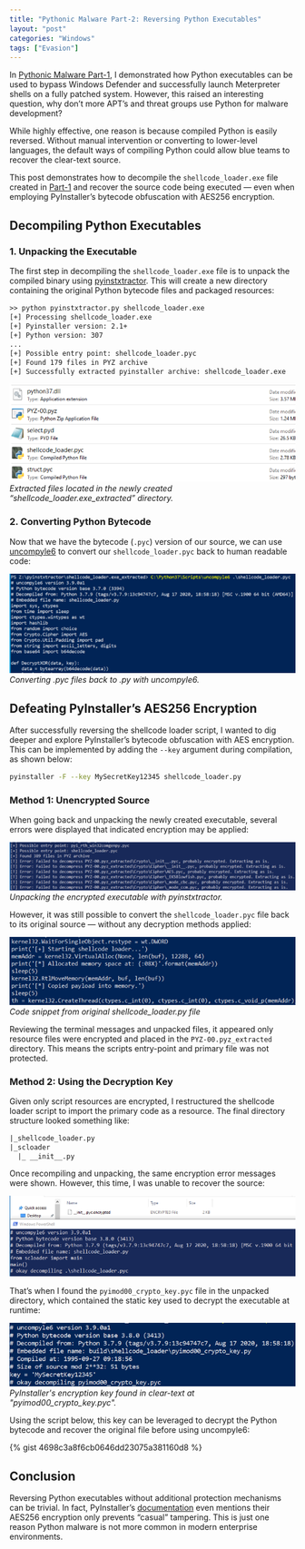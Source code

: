 ```yaml
---
title: "Pythonic Malware Part-2: Reversing Python Executables"
layout: "post"
categories: "Windows"
tags: ["Evasion"]
---
```


In [Pythonic Malware Part-1](/blog/pythonic-malware-pt1), I demonstrated how Python executables can be used to bypass Windows Defender and successfully launch Meterpreter shells on a fully patched system. However, this raised an interesting question, why don’t more APT’s and threat groups use Python for malware development?

While highly effective, one reason is because compiled Python is easily reversed. Without manual intervention or converting to lower-level languages, the default ways of compiling Python could allow blue teams to recover the clear-text source.

This post demonstrates how to decompile the `shellcode_loader.exe` file created in [Part-1](/blog/pythonic-malware-pt1) and recover the source code being executed — even when employing PyInstaller’s bytecode obfuscation with AES256 encryption.


## Decompiling Python Executables

### 1. Unpacking the Executable

The first step in decompiling the `shellcode_loader.exe` file is to unpack the compiled binary using [pyinstxtractor](https://github.com/extremecoders-re/pyinstxtractor). This will create a new directory containing the original Python bytecode files and packaged resources:

```text
>> python pyinstxtractor.py shellcode_loader.exe
[+] Processing shellcode_loader.exe
[+] Pyinstaller version: 2.1+
[+] Python version: 307
...
[+] Possible entry point: shellcode_loader.pyc
[+] Found 179 files in PYZ archive
[+] Successfully extracted pyinstaller archive: shellcode_loader.exe
```

![](/assets/posts/pythonic-malware-pt2/pm2_1.png)
*Extracted files located in the newly created “shellcode_loader.exe_extracted” directory.*


### 2. Converting Python Bytecode

Now that we have the bytecode (`.pyc`) version of our source, we can use [uncompyle6](https://github.com/rocky/python-uncompyle6/) to convert our `shellcode_loader.pyc` back to human readable code:

![](/assets/posts/pythonic-malware-pt2/pm2_2.png)
*Converting .pyc files back to .py with uncompyle6.*


## Defeating PyInstaller’s AES256 Encryption

After successfully reversing the shellcode loader script, I wanted to dig deeper and explore PyInstaller’s bytecode obfuscation with AES encryption. This can be implemented by adding the `--key` argument during compilation, as shown below:

```bash
pyinstaller -F --key MySecretKey12345 shellcode_loader.py
```


### Method 1: Unencrypted Source

When going back and unpacking the newly created executable, several errors were displayed that indicated encryption may be applied:

![](/assets/posts/pythonic-malware-pt2/pm2_3.png)
*Unpacking the encrypted executable with pyinstxtractor.*

However, it was still possible to convert the `shellcode_loader.pyc` file back to its original source — without any decryption methods applied:

![](/assets/posts/pythonic-malware-pt2/pm2_4.png)
*Code snippet from original shellcode_loader.py file*

Reviewing the terminal messages and unpacked files, it appeared only resource files were encrypted and placed in the `PYZ-00.pyz_extracted` directory. This means the scripts entry-point and primary file was not protected.


### Method 2: Using the Decryption Key

Given only script resources are encrypted, I restructured the shellcode loader script to import the primary code as a resource. The final directory structure looked something like:

```text
|_shellcode_loader.py
|_scloader
  |_ __init__.py 
```

Once recompiling and unpacking, the same encryption error messages were shown. However, this time, I was unable to recover the source:

![](/assets/posts/pythonic-malware-pt2/pm2_5.png)

That’s when I found the `pyimod00_crypto_key.pyc` file in the unpacked directory, which contained the static key used to decrypt the executable at runtime:

![](/assets/posts/pythonic-malware-pt2/pm2_6.png)
*PyInstaller's encryption key found in clear-text at "pyimod00_crypto_key.pyc".*

Using the script below, this key can be leveraged to decrypt the Python bytecode and recover the original file before using uncompyle6:

{% gist 4698c3a8f6cb0646dd23075a381160d8 %}


## Conclusion

Reversing Python executables without additional protection mechanisms can be trivial. In fact, PyInstaller’s [documentation](https://pyinstaller.org/en/stable/operating-mode.html#hiding-the-source-code) even mentions their AES256 encryption only prevents “casual” tampering. This is just one reason Python malware is not more common in modern enterprise environments.